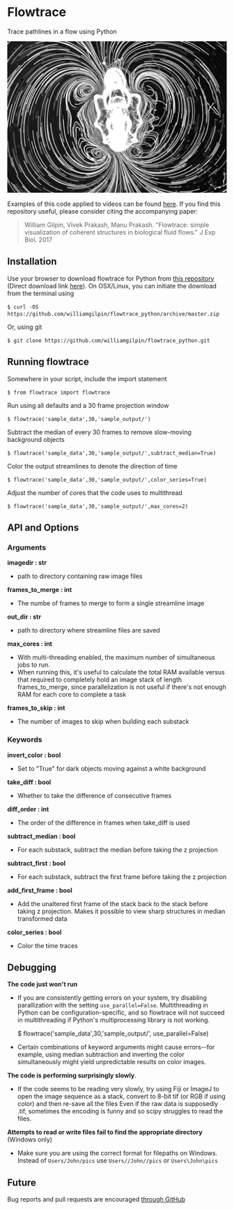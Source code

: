 # Flowtrace

Trace pathlines in a flow using Python

![Example frame of a flowtrace video](resources/example_image.png)	

Examples of this code applied to videos can be found [here](http://www.wgilpin.com/flowtrace_docs/gallery.html). If you find this repository useful, please consider citing the accompanying paper:

> William Gilpin, Vivek Prakash, Manu Prakash. "Flowtrace: simple visualization of coherent structures in biological fluid flows." J Exp Biol. 2017


## Installation

Use your browser to download flowtrace for Python from [this repository](https://github.com/williamgilpin/flowtrace_python) (Direct download link [here](https://github.com/williamgilpin/flowtrace_python/archive/master.zip)). On OSX/Linux, you can initiate the download from the terminal using

	$ curl -OS https://github.com/williamgilpin/flowtrace_python/archive/master.zip

Or, using git

	$ git clone https://github.com/williamgilpin/flowtrace_python.git

## Running flowtrace

Somewhere in your script, include the import statement

	$ from flowtrace import flowtrace

Run using all defaults and a 30 frame projection window

	$ flowtrace('sample_data',30,'sample_output/')

Subtract the median of every 30 frames to remove slow-moving background objects

	$ flowtrace('sample_data',30,'sample_output/',subtract_median=True)

Color the output streamlines to denote the direction of time

	$ flowtrace('sample_data',30,'sample_output/',color_series=True)

Adjust the number of cores that the code uses to multithread

	$ flowtrace('sample_data',30,'sample_output/',max_cores=2)



## API and Options

### Arguments

**imagedir : str**
+ path to directory containing raw image files
        
**frames_to_merge : int**
+ The numbe of frames to merge to form a single streamline image
    
**out_dir : str**
+ path to directory where streamline files are saved
        
**max_cores : int**
+ With multi-threading enabled, the maximum number of simultaneous jobs to run. 
+ When running this, it's useful to calculate the total RAM available versus that required to completely hold an image stack of length frames_to_merge, since parallelization is not useful if there's not enough RAM for each core to complete a task

**frames_to_skip : int**
+ The number of images to skip when building each substack

### Keywords

**invert_color : bool**
+ Set to "True" for dark objects moving against a white background

**take_diff : bool**
+ Whether to take the difference of consecutive frames
    
**diff_order : int**
+ The order of the difference in frames when take_diff is used

**subtract_median : bool**
+ For each substack, subtract the median before taking the z projection

**subtract_first : bool**
+ For each substack, subtract the first frame before taking the z projection

**add_first_frame : bool**
+ Add the unaltered first frame of the stack back to the stack before taking z projection. Makes it possible to view sharp structures in median transformed data

**color_series : bool**
+ Color the time traces


## Debugging

**The code just won't run**
+ If you are consistently getting errors on your system, try disabling parallization with the setting `use_parallel=False`. Multithreading in Python can be configuration-specific, and so flowtrace will not succeed in multithreading if Python's multiprocessing library is not working.

	$ flowtrace('sample_data',30,'sample_output/', use_parallel=False)

+ Certain combinations of keyword arguments might cause errors--for example, using median subtraction and inverting the color simultaneously might yield unpredictable results on color images.

**The code is performing surprisingly slowly**. 
+ If the code seems to be reading very slowly, try using Fiji or ImageJ to open the image sequence as a stack, convert to 8-bit tif (or RGB if using color) and then re-save all the files Even if the raw data is supposedly .tif, sometimes the encoding is funny and so scipy struggles to read the files.

**Attempts to read or write files fail to find the appropriate directory** (Windows only)
+ Make sure you are using the correct format for filepaths on Windows. Instead of `Users/John/pics` use `Users//John//pics` or `Users\John\pics`


## Future

Bug reports and pull requests are encouraged [through GitHub](https://github.com/williamgilpin/flowtrace_python)



